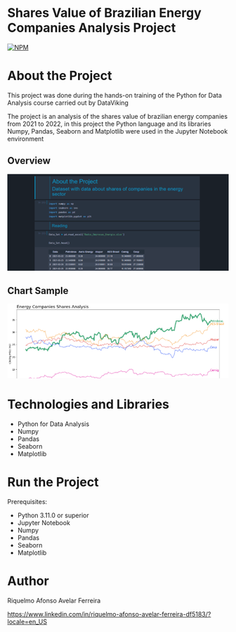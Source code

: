 # Shares Value of Brazilian Energy Companies Analysis Project
[![NPM](https://img.shields.io/npm/l/react)](https://github.com/RiquelmoFerreira/DataAnalysisEnergy_Companies_Projects/blob/main/License)

# About the Project

This project was done during the hands-on training of the Python for Data Analysis course carried out by DataViking

The project is an analysis of the shares value of brazilian energy companies from 2021 to 2022, in this project the Python language and its libraries Numpy, Pandas, Seaborn and Matplotlib were used in the Jupyter Notebook environment

## Overview
![InitialVision](https://github.com/RiquelmoFerreira/Images/blob/main/9.png)

## Chart Sample
![ChartSample](https://github.com/RiquelmoFerreira/Images/blob/main/10.png)

# Technologies and Libraries

- Python for Data Analysis
- Numpy
- Pandas
- Seaborn
- Matplotlib

# Run the Project
Prerequisites:
- Python 3.11.0 or superior
- Jupyter Notebook
- Numpy
- Pandas
- Seaborn
- Matplotlib

# Author
Riquelmo Afonso Avelar Ferreira

https://www.linkedin.com/in/riquelmo-afonso-avelar-ferreira-df5183/?locale=en_US

 
